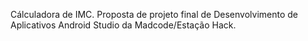 Cálculadora de IMC. Proposta de projeto final de Desenvolvimento de Aplicativos Android Studio da Madcode/Estação Hack.
